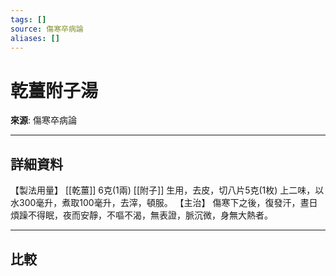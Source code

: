 ```yaml
---
tags: []
source: 傷寒卒病論
aliases: []
---
```


# 乾薑附子湯

**來源**: 傷寒卒病論  

---

## 詳細資料
【製法用量】 [[乾薑]] 6克(1兩) [[附子]] 生用，去皮，切八片5克(1枚)
上二味，以水300毫升，煮取100毫升，去滓，頓服。
【主治】
傷寒下之後，復發汗，晝日煩躁不得眠，夜而安靜，不嘔不渴，無表證，脈沉微，身無大熱者。

---

## 比較

